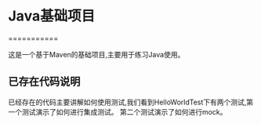 # Java基础项目
===========

这是一个基于Maven的基础项目,主要用于练习Java使用。

## 已存在代码说明

已经存在的代码主要讲解如何使用测试,我们看到HelloWorldTest下有两个测试,第一个测试演示了如何进行集成测试。
第二个测试演示了如何进行mock。
